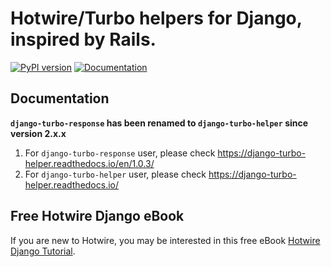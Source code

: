 # Hotwire/Turbo helpers for Django, inspired by Rails.

[![PyPI version](https://badge.fury.io/py/django-turbo-helper.svg)](https://badge.fury.io/py/django-turbo-helper)
[![Documentation](https://img.shields.io/badge/Documentation-link-green.svg)](https://django-turbo-helper.readthedocs.io/)

## Documentation

**`django-turbo-response` has been renamed to `django-turbo-helper` since version 2.x.x**

1. For `django-turbo-response` user, please check https://django-turbo-helper.readthedocs.io/en/1.0.3/
2. For `django-turbo-helper` user, please check https://django-turbo-helper.readthedocs.io/

## Free Hotwire Django eBook

If you are new to Hotwire, you may be interested in this free eBook [Hotwire Django Tutorial](https://tutorial.saashammer.com/).

